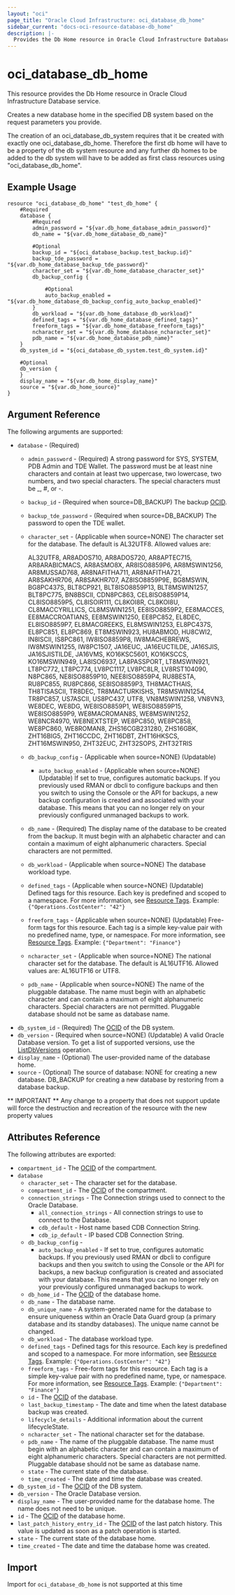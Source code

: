 ```yaml
---
layout: "oci"
page_title: "Oracle Cloud Infrastructure: oci_database_db_home"
sidebar_current: "docs-oci-resource-database-db_home"
description: |-
  Provides the Db Home resource in Oracle Cloud Infrastructure Database service
---
```


# oci_database_db_home
This resource provides the Db Home resource in Oracle Cloud Infrastructure Database service.

Creates a new database home in the specified DB system based on the request parameters you provide.

The creation of an oci_database_db_system requires that it be created with exactly one oci_database_db_home. Therefore the first db home will have to be a property of the db system resource and any further db homes to be added to the db system will have to be added as first class resources using "oci_database_db_home".

## Example Usage

```hcl
resource "oci_database_db_home" "test_db_home" {
	#Required
	database {
		#Required
		admin_password = "${var.db_home_database_admin_password}"
		db_name = "${var.db_home_database_db_name}"

		#Optional
		backup_id = "${oci_database_backup.test_backup.id}"
		backup_tde_password = "${var.db_home_database_backup_tde_password}"
		character_set = "${var.db_home_database_character_set}"
		db_backup_config {

			#Optional
			auto_backup_enabled = "${var.db_home_database_db_backup_config_auto_backup_enabled}"
		}
		db_workload = "${var.db_home_database_db_workload}"
		defined_tags = "${var.db_home_database_defined_tags}"
		freeform_tags = "${var.db_home_database_freeform_tags}"
		ncharacter_set = "${var.db_home_database_ncharacter_set}"
		pdb_name = "${var.db_home_database_pdb_name}"
	}
	db_system_id = "${oci_database_db_system.test_db_system.id}"

	#Optional
	db_version {
	}
	display_name = "${var.db_home_display_name}"
	source = "${var.db_home_source}"
}
```

## Argument Reference

The following arguments are supported:

* `database` - (Required) 
	* `admin_password` - (Required) A strong password for SYS, SYSTEM, PDB Admin and TDE Wallet. The password must be at least nine characters and contain at least two uppercase, two lowercase, two numbers, and two special characters. The special characters must be _, \#, or -.
	* `backup_id` - (Required when source=DB_BACKUP) The backup [OCID](https://docs.cloud.oracle.com/iaas/Content/General/Concepts/identifiers.htm).
	* `backup_tde_password` - (Required when source=DB_BACKUP) The password to open the TDE wallet.
	* `character_set` - (Applicable when source=NONE) The character set for the database.  The default is AL32UTF8. Allowed values are:

		AL32UTF8, AR8ADOS710, AR8ADOS720, AR8APTEC715, AR8ARABICMACS, AR8ASMO8X, AR8ISO8859P6, AR8MSWIN1256, AR8MUSSAD768, AR8NAFITHA711, AR8NAFITHA721, AR8SAKHR706, AR8SAKHR707, AZ8ISO8859P9E, BG8MSWIN, BG8PC437S, BLT8CP921, BLT8ISO8859P13, BLT8MSWIN1257, BLT8PC775, BN8BSCII, CDN8PC863, CEL8ISO8859P14, CL8ISO8859P5, CL8ISOIR111, CL8KOI8R, CL8KOI8U, CL8MACCYRILLICS, CL8MSWIN1251, EE8ISO8859P2, EE8MACCES, EE8MACCROATIANS, EE8MSWIN1250, EE8PC852, EL8DEC, EL8ISO8859P7, EL8MACGREEKS, EL8MSWIN1253, EL8PC437S, EL8PC851, EL8PC869, ET8MSWIN923, HU8ABMOD, HU8CWI2, IN8ISCII, IS8PC861, IW8ISO8859P8, IW8MACHEBREWS, IW8MSWIN1255, IW8PC1507, JA16EUC, JA16EUCTILDE, JA16SJIS, JA16SJISTILDE, JA16VMS, KO16KSC5601, KO16KSCCS, KO16MSWIN949, LA8ISO6937, LA8PASSPORT, LT8MSWIN921, LT8PC772, LT8PC774, LV8PC1117, LV8PC8LR, LV8RST104090, N8PC865, NE8ISO8859P10, NEE8ISO8859P4, RU8BESTA, RU8PC855, RU8PC866, SE8ISO8859P3, TH8MACTHAIS, TH8TISASCII, TR8DEC, TR8MACTURKISHS, TR8MSWIN1254, TR8PC857, US7ASCII, US8PC437, UTF8, VN8MSWIN1258, VN8VN3, WE8DEC, WE8DG, WE8ISO8859P1, WE8ISO8859P15, WE8ISO8859P9, WE8MACROMAN8S, WE8MSWIN1252, WE8NCR4970, WE8NEXTSTEP, WE8PC850, WE8PC858, WE8PC860, WE8ROMAN8, ZHS16CGB231280, ZHS16GBK, ZHT16BIG5, ZHT16CCDC, ZHT16DBT, ZHT16HKSCS, ZHT16MSWIN950, ZHT32EUC, ZHT32SOPS, ZHT32TRIS 
	* `db_backup_config` - (Applicable when source=NONE) (Updatable) 
		* `auto_backup_enabled` - (Applicable when source=NONE) (Updatable) If set to true, configures automatic backups. If you previously used RMAN or dbcli to configure backups and then you switch to using the Console or the API for backups, a new backup configuration is created and associated with your database. This means that you can no longer rely on your previously configured unmanaged backups to work.
	* `db_name` - (Required) The display name of the database to be created from the backup. It must begin with an alphabetic character and can contain a maximum of eight alphanumeric characters. Special characters are not permitted.
	* `db_workload` - (Applicable when source=NONE) The database workload type.
	* `defined_tags` - (Applicable when source=NONE) (Updatable) Defined tags for this resource. Each key is predefined and scoped to a namespace. For more information, see [Resource Tags](https://docs.cloud.oracle.com/iaas/Content/General/Concepts/resourcetags.htm).  Example: `{"Operations.CostCenter": "42"}` 
	* `freeform_tags` - (Applicable when source=NONE) (Updatable) Free-form tags for this resource. Each tag is a simple key-value pair with no predefined name, type, or namespace. For more information, see [Resource Tags](https://docs.cloud.oracle.com/iaas/Content/General/Concepts/resourcetags.htm).  Example: `{"Department": "Finance"}` 
	* `ncharacter_set` - (Applicable when source=NONE) The national character set for the database.  The default is AL16UTF16. Allowed values are: AL16UTF16 or UTF8. 
	* `pdb_name` - (Applicable when source=NONE) The name of the pluggable database. The name must begin with an alphabetic character and can contain a maximum of eight alphanumeric characters. Special characters are not permitted. Pluggable database should not be same as database name.
* `db_system_id` - (Required) The [OCID](https://docs.cloud.oracle.com/iaas/Content/General/Concepts/identifiers.htm) of the DB system.
* `db_version` - (Required when source=NONE) (Updatable) A valid Oracle Database version. To get a list of supported versions, use the [ListDbVersions](https://docs.cloud.oracle.com/iaas/api/#/en/database/20160918/DbVersionSummary/ListDbVersions) operation.
* `display_name` - (Optional) The user-provided name of the database home.
* `source` - (Optional) The source of database: NONE for creating a new database. DB_BACKUP for creating a new database by restoring from a database backup. 


** IMPORTANT **
Any change to a property that does not support update will force the destruction and recreation of the resource with the new property values

## Attributes Reference

The following attributes are exported:

* `compartment_id` - The [OCID](https://docs.cloud.oracle.com/iaas/Content/General/Concepts/identifiers.htm) of the compartment.
* `database` 
    * `character_set` - The character set for the database.
    * `compartment_id` - The [OCID](https://docs.cloud.oracle.com/iaas/Content/General/Concepts/identifiers.htm) of the compartment.
    * `connection_strings` - The Connection strings used to connect to the Oracle Database.
        * `all_connection_strings` - All connection strings to use to connect to the Database.
        * `cdb_default` - Host name based CDB Connection String.
        * `cdb_ip_default` - IP based CDB Connection String.
    * `db_backup_config` - 
        * `auto_backup_enabled` - If set to true, configures automatic backups. If you previously used RMAN or dbcli to configure backups and then you switch to using the Console or the API for backups, a new backup configuration is created and associated with your database. This means that you can no longer rely on your previously configured unmanaged backups to work.
    * `db_home_id` - The [OCID](https://docs.cloud.oracle.com/iaas/Content/General/Concepts/identifiers.htm) of the database home.
    * `db_name` - The database name.
    * `db_unique_name` - A system-generated name for the database to ensure uniqueness within an Oracle Data Guard group (a primary database and its standby databases). The unique name cannot be changed. 
    * `db_workload` - The database workload type.
    * `defined_tags` - Defined tags for this resource. Each key is predefined and scoped to a namespace. For more information, see [Resource Tags](https://docs.cloud.oracle.com/iaas/Content/General/Concepts/resourcetags.htm).  Example: `{"Operations.CostCenter": "42"}` 
    * `freeform_tags` - Free-form tags for this resource. Each tag is a simple key-value pair with no predefined name, type, or namespace. For more information, see [Resource Tags](https://docs.cloud.oracle.com/iaas/Content/General/Concepts/resourcetags.htm).  Example: `{"Department": "Finance"}` 
    * `id` - The [OCID](https://docs.cloud.oracle.com/iaas/Content/General/Concepts/identifiers.htm) of the database.
    * `last_backup_timestamp` - The date and time when the latest database backup was created.
    * `lifecycle_details` - Additional information about the current lifecycleState.
    * `ncharacter_set` - The national character set for the database.
    * `pdb_name` - The name of the pluggable database. The name must begin with an alphabetic character and can contain a maximum of eight alphanumeric characters. Special characters are not permitted. Pluggable database should not be same as database name.
    * `state` - The current state of the database.
    * `time_created` - The date and time the database was created.
* `db_system_id` - The [OCID](https://docs.cloud.oracle.com/iaas/Content/General/Concepts/identifiers.htm) of the DB system.
* `db_version` - The Oracle Database version.
* `display_name` - The user-provided name for the database home. The name does not need to be unique.
* `id` - The [OCID](https://docs.cloud.oracle.com/iaas/Content/General/Concepts/identifiers.htm) of the database home.
* `last_patch_history_entry_id` - The [OCID](https://docs.cloud.oracle.com/iaas/Content/General/Concepts/identifiers.htm) of the last patch history. This value is updated as soon as a patch operation is started.
* `state` - The current state of the database home.
* `time_created` - The date and time the database home was created.

## Import

Import for `oci_database_db_home` is not supported at this time

